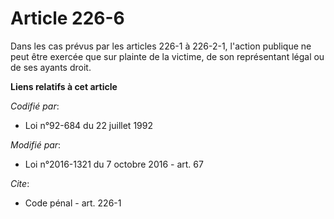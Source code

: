 # Article 226-6

Dans les cas prévus par les articles 226-1 à 226-2-1, l'action publique ne peut être exercée que sur plainte de la victime,
de son représentant légal ou de ses ayants droit.

**Liens relatifs à cet article**

_Codifié par_:

  - Loi n°92-684 du 22 juillet 1992

_Modifié par_:

  - Loi n°2016-1321 du 7 octobre 2016 - art. 67

_Cite_:

  - Code pénal - art. 226-1
